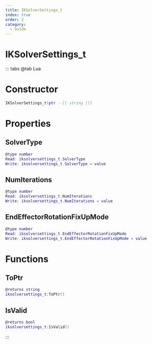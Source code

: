 ```yaml
---
title: IKSolverSettings_t
index: true
order: 2
category:
  - Guide
---
```


# IKSolverSettings_t

::: tabs
@tab Lua
# Constructor
```lua
IKSolverSettings_t(ptr --[[ string ]])
```
# Properties
## SolverType 
```lua
@type number
Read: iksolversettings_t.SolverType
Write: iksolversettings_t.SolverType = value
```
## NumIterations 
```lua
@type number
Read: iksolversettings_t.NumIterations
Write: iksolversettings_t.NumIterations = value
```
## EndEffectorRotationFixUpMode 
```lua
@type number
Read: iksolversettings_t.EndEffectorRotationFixUpMode
Write: iksolversettings_t.EndEffectorRotationFixUpMode = value
```
# Functions
## ToPtr
```lua
@returns string
iksolversettings_t:ToPtr()
```
## IsValid
```lua
@returns bool
iksolversettings_t:IsValid()
```

:::
